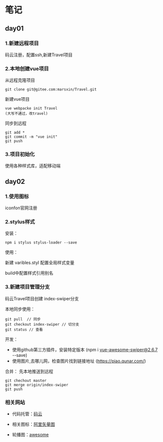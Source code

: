 # 笔记
## day01
### 1.新建远程项目
码云注册，配置ssh,新建Travel项目
### 2.本地创建vue项目
从远程克隆项目
```git
git clone git@gitee.com:marsxin/Travel.git
```
新建vue项目
```
vue webpacke init Travel
(大写不通过，改travel)
```
同步到远程
```
git add *
git commit -m "vue init"
git push
```
### 3.项目初始化
使用各种样式库，适配移动端


## day02
### 1.使用图标
iconfon官网注册
### 2.stylus样式
安装：
```
npm i stylus stylus-loader --save
```
使用：

新建 varibles.styl 配置全局样式变量

build中配置样式引用别名

### 3.新建项目管理分支
码云Travel项目创建 index-swiper分支

本地同步使用：
```
git pull  // 同步
git checkout index-swiper // 切分支
git status // 查看
```

开发：
- 使用github第三方插件，安装特定版本
(npm i vue-awesome-swiper@2.6.7 --save)
- 使用图片,去哪儿网，检查图片找到链接地址
(https://piao.qunar.com/)

合并：
先本地推送到远程
```
git chechout master
git merge origin/index-swiper
git push
```



### 相关网站

- 代码托管：[码云]( https://gitee.com/marsxin/Travel )

- 相关图标：[阿里矢量图]( https://www.iconfont.cn/manage/index?spm=a313x.7781069.1998910419.db775f1f3&manage_type=myprojects&projectId=1490189 )

- 轮播图：[awesome]( https://github.com/surmon-china/vue-awesome-swiper )

